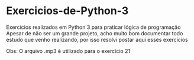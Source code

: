 # Exercicios-de-Python-3
Exercícios realizados em Python 3 para praticar lógica de programação
Apesar de não ser um grande projeto, acho muito bom documentar todo estudo que venho realizando, por isso resolvi postar aqui esses exercícios

Obs: O arquivo .mp3 é utilizado para o exercício 21
